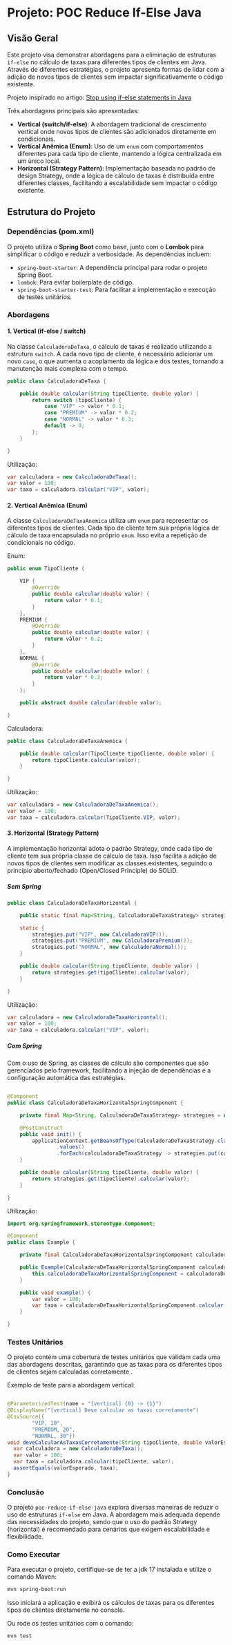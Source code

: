# Projeto: POC Reduce If-Else Java

## Visão Geral

Este projeto visa demonstrar abordagens para a eliminação de estruturas `if-else` no cálculo de taxas para diferentes
tipos de clientes em Java. Através de diferentes estratégias, o projeto apresenta formas de lidar com a adição de novos
tipos de clientes sem impactar significativamente o código existente.

Projeto inspirado no
artigo: [Stop using if-else statements in Java](https://medium.com/javarevisited/stop-using-if-else-statements-in-java-57234e13bf9d)

Três abordagens principais são apresentadas:

- **Vertical (switch/if-else)**: A abordagem tradicional de crescimento vertical onde novos tipos de clientes são
  adicionados diretamente em condicionais.
- **Vertical Anêmica (Enum)**: Uso de um `enum` com comportamentos diferentes para cada tipo de cliente, mantendo a
  lógica centralizada em um único local.
- **Horizontal (Strategy Pattern)**: Implementação baseada no padrão de design Strategy, onde a lógica de cálculo de
  taxas é distribuída entre diferentes classes, facilitando a escalabilidade sem impactar o código existente.

## Estrutura do Projeto

### Dependências (pom.xml)

O projeto utiliza o **Spring Boot** como base, junto com o **Lombok** para simplificar o código e reduzir a verbosidade.
As dependências incluem:

- `spring-boot-starter`: A dependência principal para rodar o projeto Spring Boot.
- `lombok`: Para evitar boilerplate de código.
- `spring-boot-starter-test`: Para facilitar a implementação e execução de testes unitários.

### Abordagens

#### 1. Vertical (if-else / switch)

Na classe `CalculadoraDeTaxa`, o cálculo de taxas é realizado utilizando a estrutura `switch`. A cada novo tipo de
cliente, é necessário adicionar um novo `case`, o que aumenta o acoplamento da lógica e dos testes, tornando a
manutenção mais complexa com o tempo.

```java
public class CalculadoraDeTaxa {

    public double calcular(String tipoCliente, double valor) {
        return switch (tipoCliente) {
            case "VIP" -> valor * 0.1;
            case "PREMIUM" -> valor * 0.2;
            case "NORMAL" -> valor * 0.3;
            default -> 0;
        };
    }

}
```

Utilização:

```java
var calculadora = new CalculadoraDeTaxa();
var valor = 100;
var taxa = calculadora.calcular("VIP", valor);
```

#### 2. Vertical Anêmica (Enum)

A classe `CalculadoraDeTaxaAnemica` utiliza um `enum` para representar os diferentes tipos de clientes. Cada tipo de
cliente tem sua própria lógica de cálculo de taxa encapsulada no próprio `enum`. Isso evita a repetição de condicionais
no código.

Enum:

```java
public enum TipoCliente {

    VIP {
        @Override
        public double calcular(double valor) {
            return valor * 0.1;
        }
    },
    PREMIUM {
        @Override
        public double calcular(double valor) {
            return valor * 0.2;
        }
    },
    NORMAL {
        @Override
        public double calcular(double valor) {
            return valor * 0.3;
        }
    };

    public abstract double calcular(double valor);

}
```

Calculadora:

```java
public class CalculadoraDeTaxaAnemica {

    public double calcular(TipoCliente tipoCliente, double valor) {
        return tipoCliente.calcular(valor);
    }

}
```

Utilização:

```java
var calculadora = new CalculadoraDeTaxaAnemica();
var valor = 100;
var taxa = calculadora.calcular(TipoCliente.VIP, valor);
```

#### 3. Horizontal (Strategy Pattern)

A implementação horizontal adota o padrão Strategy, onde cada tipo de cliente tem sua própria classe de cálculo de taxa.
Isso facilita a adição de novos tipos de clientes sem modificar as classes existentes, seguindo o princípio
aberto/fechado (Open/Closed Principle) do SOLID.

##### Sem Spring

```java
public class CalculadoraDeTaxaHorizontal {

    public static final Map<String, CalculadoraDeTaxaStrategy> strategies = new HashMap<>();

    static {
        strategies.put("VIP", new CalculadoraVIP());
        strategies.put("PREMIUM", new CalculadoraPremium());
        strategies.put("NORMAL", new CalculadoraNormal());
    }

    public double calcular(String tipoCliente, double valor) {
        return strategies.get(tipoCliente).calcular(valor);
    }

}
```

Utilização:

```java
var calculadora = new CalculadoraDeTaxaHorizontal();
var valor = 100;
var taxa = calculadora.calcular("VIP", valor);
```

##### Com Spring

Com o uso de Spring, as classes de cálculo são componentes que são gerenciados pelo framework, facilitando a injeção de
dependências e a configuração automática das estratégias.

```java

@Component
public class CalculadoraDeTaxaHorizontalSpringComponent {

    private final Map<String, CalculadoraDeTaxaStrategy> strategies = new HashMap<>();

    @PostConstruct
    public void init() {
        applicationContext.getBeansOfType(CalculadoraDeTaxaStrategy.class)
                .values()
                .forEach(calculadoraDeTaxaStrategy -> strategies.put(calculadoraDeTaxaStrategy.getTipo(), calculadoraDeTaxaStrategy));
    }

    public double calcular(String tipoCliente, double valor) {
        return strategies.get(tipoCliente).calcular(valor);
    }

}
```

Utilização:

```java
import org.springframework.stereotype.Component;

@Component
public class Example {

    private final CalculadoraDeTaxaHorizontalSpringComponent calculadoraDeTaxaHorizontalSpringComponent;

    public Example(CalculadoraDeTaxaHorizontalSpringComponent calculadoraDeTaxaHorizontalSpringComponent) {
        this.calculadoraDeTaxaHorizontalSpringComponent = calculadoraDeTaxaHorizontalSpringComponent;
    }

    public void example() {
        var valor = 100;
        var taxa = calculadoraDeTaxaHorizontalSpringComponent.calcular("VIP", valor);
    }

}
```

### Testes Unitários

O projeto
contém uma
cobertura de
testes unitários
que validam
cada uma
das abordagens
descritas,
garantindo que
as taxas
para os
diferentes tipos
de clientes
sejam calculadas
corretamente .

Exemplo de
teste para
a abordagem
vertical:

```java

@ParameterizedTest(name = "[vertical] {0} -> {1}")
@DisplayName("[vertical] Deve calcular as taxas corretamente")
@CsvSource({
        "VIP, 10",
        "PREMIUM, 20",
        "NORMAL, 30"})
void deveCalcularAsTaxasCorretamente(String tipoCliente, double valorEsperado) {
  var calculadora = new CalculadoraDeTaxa();
  var valor = 100;
  var taxa = calculadora.calcular(tipoCliente, valor);
  assertEquals(valorEsperado, taxa);
}
```

### Conclusão

O projeto `poc-reduce-if-else-java` explora diversas maneiras de reduzir o uso de estruturas `if-else` em Java. A abordagem mais adequada depende das necessidades do projeto, sendo que o uso do padrão Strategy (horizontal) é recomendado para cenários que exigem escalabilidade e flexibilidade.

### Como Executar

Para executar o projeto, certifique-se de ter a jdk 17 instalada e utilize o comando Maven:

```bash
mvn spring-boot:run
```

Isso iniciará a aplicação e exibirá os cálculos de taxas para os diferentes tipos de clientes diretamente no console.

Ou rode os testes unitários com o comando:

```bash
mvn test
```
